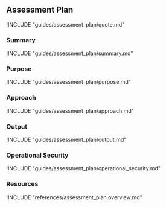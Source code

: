 ## Assessment Plan

!INCLUDE "guides/assessment_plan/quote.md"

### Summary

!INCLUDE "guides/assessment_plan/summary.md"

### Purpose

!INCLUDE "guides/assessment_plan/purpose.md"

### Approach

!INCLUDE "guides/assessment_plan/approach.md"

### Output

!INCLUDE "guides/assessment_plan/output.md"

### Operational Security

!INCLUDE "guides/assessment_plan/operational_security.md"

### Resources

!INCLUDE "references/assessment_plan.overview.md"
